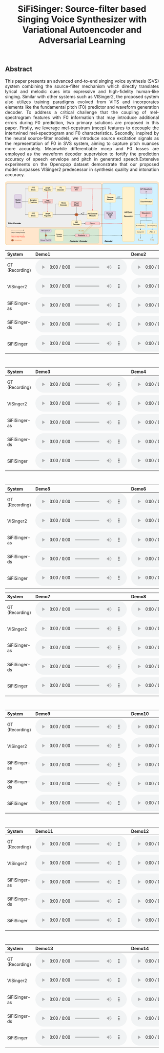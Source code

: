 # <center> SiFiSinger: Source-filter based Singing Voice Synthesizer with Variational Autoencoder and Adversarial Learning</center>
<br>

## Abstract	
<div style="text-align: justify"> This paper presents an advanced end-to-end singing voice synthesis (SVS) system combining the source-filter mechanism which directly translates lyrical and melodic cues into expressive and high-fidelity human-like singing. Similar with other systems such as VISinger2, the proposed system also utilizes training paradigms evolved from VITS and incorporates elements like the fundamental pitch (F0) predictor and waveform generation decoder. To address a critical challenge that the coupling of mel-spectrogram features with F0 information that may introduce additional errors during F0 prediction, two primary solutions are proposed in this paper. Firstly, we leverage mel-cepstrum (mcep) features to decouple the intertwined mel-spectrogram and F0 characteristics.  Secondly, inspired by the neural source-filter models, we introduce source  excitation signals as the representation of F0 in SVS system, aiming to capture pitch nuances more accurately.  Meanwhile differentiable mcep and F0 losses are employed as the waveform decoder supervision to fortify the prediction accuracy of speech envelope and pitch in generated speech.Extensive experiments on the Opencpop dataset  demonstrate that our proposed model surpasses  VISinger2 predecessor in synthesis quality and intonation accuracy.
<br>

![arch](images/SiFiSinger.drawio.png)
<br>

<table align="center">
  <thead>
    <tr>
      <th>System</th>
      <th>Demo1</th>
      <th>Demo2</th>
    </tr>
  </thead>
  <tbody>
    
   <tr>
      <td>GT (Recording) </td>
      <td><audio controls="" preload="auto">
            <source src="wavs/ground_truth/2044001639.wav"></audio></td>
       <td><audio controls="" preload="auto">
            <source src="wavs/ground_truth/2044001644.wav"></audio></td>
   </tr>

   <tr>
   <td>VISinger2 </td>
    <td><audio controls="" preload="auto">
            <source src="wavs/VISinger2/2044001639.wav"></audio></td>
    <td><audio controls="" preload="auto">
            <source src="wavs/VISinger2/2044001644.wav"></audio></td>
   </tr>

   <tr>
   <td>SiFiSinger-as </td>
    <td><audio controls="" preload="auto">
            <source src="wavs/SiFiSinger-as/2044001639.wav"></audio></td>
    <td><audio controls="" preload="auto">
            <source src="wavs/SiFiSinger-as/2044001644.wav"></audio></td>
   </tr>
   
   <tr>
   <td>SiFiSinger-ds </td>
    <td><audio controls="" preload="auto">
            <source src="wavs/SiFiSinger-ds/2044001639.wav"></audio></td>
    <td><audio controls="" preload="auto">
            <source src="wavs/SiFiSinger-ds/2044001644.wav"></audio></td>
   </tr>

   <tr>
   <td>SiFiSinger </td>
    <td><audio controls="" preload="auto">
            <source src="wavs/SiFiSinger/2044001639.wav"></audio></td>
    <td><audio controls="" preload="auto">
            <source src="wavs/SiFiSinger/2044001644.wav"></audio></td>
   </tr>
  </tbody>
</table>


<br>

<table align="center">
  <thead>
    <tr>
      <th>System</th>
      <th>Demo3</th>
      <th>Demo4</th>
    </tr>
  </thead>
  <tbody>
    
   <tr>
      <td>GT (Recording) </td>
      <td><audio controls="" preload="auto">
            <source src="wavs/ground_truth/2086003187.wav"></audio></td>
       <td><audio controls="" preload="auto">
            <source src="wavs/ground_truth/2086003200.wav"></audio></td>
   </tr>

   <tr>
   <td>VISinger2 </td>
    <td><audio controls="" preload="auto">
            <source src="wavs/VISinger2/2086003187.wav"></audio></td>
    <td><audio controls="" preload="auto">
            <source src="wavs/VISinger2/2086003200.wav"></audio></td>
   </tr>

   <tr>
   <td>SiFiSinger-as </td>
    <td><audio controls="" preload="auto">
            <source src="wavs/SiFiSinger-as/2086003187.wav"></audio></td>
    <td><audio controls="" preload="auto">
            <source src="wavs/SiFiSinger-as/2086003200.wav"></audio></td>
   </tr>
   
   <tr>
   <td>SiFiSinger-ds </td>
    <td><audio controls="" preload="auto">
            <source src="wavs/SiFiSinger-ds/2086003187.wav"></audio></td>
    <td><audio controls="" preload="auto">
            <source src="wavs/SiFiSinger-ds/2086003200.wav"></audio></td>
   </tr>

   <tr>
   <td>SiFiSinger </td>
    <td><audio controls="" preload="auto">
            <source src="wavs/SiFiSinger/2086003187.wav"></audio></td>
    <td><audio controls="" preload="auto">
            <source src="wavs/SiFiSinger/2086003200.wav"></audio></td>
   </tr>
  </tbody>
</table>

<br>

<table align="center">
  <thead>
    <tr>
      <th>System</th>
      <th>Demo5</th>
      <th>Demo6</th>
    </tr>
  </thead>
  <tbody>
    
   <tr>
      <td>GT (Recording) </td>
      <td><audio controls="" preload="auto">
            <source src="wavs/ground_truth/2092003420.wav"></audio></td>
       <td><audio controls="" preload="auto">
            <source src="wavs/ground_truth/2093003464.wav"></audio></td>
   </tr>

   <tr>
   <td>VISinger2 </td>
    <td><audio controls="" preload="auto">
            <source src="wavs/VISinger2/2092003420.wav"></audio></td>
    <td><audio controls="" preload="auto">
            <source src="wavs/VISinger2/2093003464.wav"></audio></td>
   </tr>

   <tr>
   <td>SiFiSinger-as </td>
    <td><audio controls="" preload="auto">
            <source src="wavs/SiFiSinger-as/2092003420.wav"></audio></td>
    <td><audio controls="" preload="auto">
            <source src="wavs/SiFiSinger-as/2093003464.wav"></audio></td>
   </tr>
   
   <tr>
   <td>SiFiSinger-ds </td>
    <td><audio controls="" preload="auto">
            <source src="wavs/SiFiSinger-ds/2092003420.wav"></audio></td>
    <td><audio controls="" preload="auto">
            <source src="wavs/SiFiSinger-ds/2093003464.wav"></audio></td>
   </tr>

   <tr>
   <td>SiFiSinger </td>
    <td><audio controls="" preload="auto">
            <source src="wavs/SiFiSinger/2092003420.wav"></audio></td>
    <td><audio controls="" preload="auto">
            <source src="wavs/SiFiSinger/2093003464.wav"></audio></td>
   </tr>
  </tbody>
</table>


<table align="center">
  <thead>
    <tr>
      <th>System</th>
      <th>Demo7</th>
      <th>Demo8</th>
    </tr>
  </thead>
  <tbody>
    
   <tr>
      <td>GT (Recording) </td>
      <td><audio controls="" preload="auto">
            <source src="wavs/ground_truth/2093003472.wav"></audio></td>
       <td><audio controls="" preload="auto">
            <source src="wavs/ground_truth/2100003713.wav"></audio></td>
   </tr>

   <tr>
   <td>VISinger2 </td>
    <td><audio controls="" preload="auto">
            <source src="wavs/VISinger2/2093003472.wav"></audio></td>
    <td><audio controls="" preload="auto">
            <source src="wavs/VISinger2/2100003713.wav"></audio></td>
   </tr>

   <tr>
   <td>SiFiSinger-as </td>
    <td><audio controls="" preload="auto">
            <source src="wavs/SiFiSinger-as/2093003472.wav"></audio></td>
    <td><audio controls="" preload="auto">
            <source src="wavs/SiFiSinger-as/2100003713.wav"></audio></td>
   </tr>
   
   <tr>
   <td>SiFiSinger-ds </td>
    <td><audio controls="" preload="auto">
            <source src="wavs/SiFiSinger-ds/2093003472.wav"></audio></td>
    <td><audio controls="" preload="auto">
            <source src="wavs/SiFiSinger-ds/2100003713.wav"></audio></td>
   </tr>

   <tr>
   <td>SiFiSinger </td>
    <td><audio controls="" preload="auto">
            <source src="wavs/SiFiSinger/2093003472.wav"></audio></td>
    <td><audio controls="" preload="auto">
            <source src="wavs/SiFiSinger/2100003713.wav"></audio></td>
   </tr>
  </tbody>
</table>

<br>

<table align="center">
  <thead>
    <tr>
      <th>System</th>
      <th>Demo9</th>
      <th>Demo10</th>
    </tr>
  </thead>
  <tbody>
    
   <tr>
      <td>GT (Recording) </td>
      <td><audio controls="" preload="auto">
            <source src="wavs/ground_truth/2100003724.wav"></audio></td>
       <td><audio controls="" preload="auto">
            <source src="wavs/ground_truth/2100003728.wav"></audio></td>
   </tr>

   <tr>
   <td>VISinger2 </td>
    <td><audio controls="" preload="auto">
            <source src="wavs/VISinger2/2100003724.wav"></audio></td>
    <td><audio controls="" preload="auto">
            <source src="wavs/VISinger2/2100003728.wav"></audio></td>
   </tr>

   <tr>
   <td>SiFiSinger-as </td>
    <td><audio controls="" preload="auto">
            <source src="wavs/SiFiSinger-as/2100003724.wav"></audio></td>
    <td><audio controls="" preload="auto">
            <source src="wavs/SiFiSinger-as/2100003728.wav"></audio></td>
   </tr>
   
   <tr>
   <td>SiFiSinger-ds </td>
    <td><audio controls="" preload="auto">
            <source src="wavs/SiFiSinger-ds/2100003724.wav"></audio></td>
    <td><audio controls="" preload="auto">
            <source src="wavs/SiFiSinger-ds/2100003728.wav"></audio></td>
   </tr>

   <tr>
   <td>SiFiSinger </td>
    <td><audio controls="" preload="auto">
            <source src="wavs/SiFiSinger/2100003724.wav"></audio></td>
    <td><audio controls="" preload="auto">
            <source src="wavs/SiFiSinger/2100003728.wav"></audio></td>
   </tr>
  </tbody>
</table>

<br>

<table align="center">
  <thead>
    <tr>
      <th>System</th>
      <th>Demo11</th>
      <th>Demo12</th>
    </tr>
  </thead>
  <tbody>
    
   <tr>
      <td>GT (Recording) </td>
      <td><audio controls="" preload="auto">
            <source src="wavs/ground_truth/2100003734.wav"></audio></td>
       <td><audio controls="" preload="auto">
            <source src="wavs/ground_truth/2100003740.wav"></audio></td>
   </tr>

   <tr>
   <td>VISinger2 </td>
    <td><audio controls="" preload="auto">
            <source src="wavs/VISinger2/2100003734.wav"></audio></td>
    <td><audio controls="" preload="auto">
            <source src="wavs/VISinger2/2100003740.wav"></audio></td>
   </tr>

   <tr>
   <td>SiFiSinger-as </td>
    <td><audio controls="" preload="auto">
            <source src="wavs/SiFiSinger-as/2100003734.wav"></audio></td>
    <td><audio controls="" preload="auto">
            <source src="wavs/SiFiSinger-as/2100003740.wav"></audio></td>
   </tr>
   
   <tr>
   <td>SiFiSinger-ds </td>
    <td><audio controls="" preload="auto">
            <source src="wavs/SiFiSinger-ds/2100003734.wav"></audio></td>
    <td><audio controls="" preload="auto">
            <source src="wavs/SiFiSinger-ds/2100003740.wav"></audio></td>
   </tr>

   <tr>
   <td>SiFiSinger </td>
    <td><audio controls="" preload="auto">
            <source src="wavs/SiFiSinger/2100003734.wav"></audio></td>
    <td><audio controls="" preload="auto">
            <source src="wavs/SiFiSinger/2100003740.wav"></audio></td>
   </tr>
  </tbody>
</table>

<br>

<table align="center">
  <thead>
    <tr>
      <th>System</th>
      <th>Demo13</th>
      <th>Demo14</th>
    </tr>
  </thead>
  <tbody>
    
   <tr>
      <td>GT (Recording) </td>
      <td><audio controls="" preload="auto">
            <source src="wavs/ground_truth/2100003749.wav"></audio></td>
       <td><audio controls="" preload="auto">
            <source src="wavs/ground_truth/2100003755.wav"></audio></td>
   </tr>

   <tr>
   <td>VISinger2 </td>
    <td><audio controls="" preload="auto">
            <source src="wavs/VISinger2/2100003749.wav"></audio></td>
    <td><audio controls="" preload="auto">
            <source src="wavs/VISinger2/2100003755.wav"></audio></td>
   </tr>

   <tr>
   <td>SiFiSinger-as </td>
    <td><audio controls="" preload="auto">
            <source src="wavs/SiFiSinger-as/2100003749.wav"></audio></td>
    <td><audio controls="" preload="auto">
            <source src="wavs/SiFiSinger-as/2100003755.wav"></audio></td>
   </tr>
   
   <tr>
   <td>SiFiSinger-ds </td>
    <td><audio controls="" preload="auto">
            <source src="wavs/SiFiSinger-ds/2100003749.wav"></audio></td>
    <td><audio controls="" preload="auto">
            <source src="wavs/SiFiSinger-ds/2100003755.wav"></audio></td>
   </tr>

   <tr>
   <td>SiFiSinger </td>
    <td><audio controls="" preload="auto">
            <source src="wavs/SiFiSinger/2100003749.wav"></audio></td>
    <td><audio controls="" preload="auto">
            <source src="wavs/SiFiSinger/2100003755.wav"></audio></td>
   </tr>
  </tbody>
</table>

